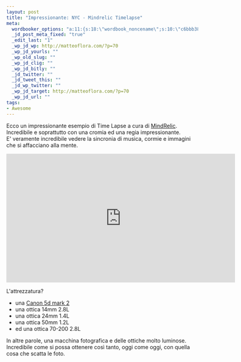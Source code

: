 ```yaml
--- 
layout: post
title: "Impressionante: NYC - Mindrelic Timelapse"
meta: 
  wordbooker_options: "a:11:{s:18:\"wordbook_noncename\";s:10:\"c6bbb38bc4\";s:18:\"wordbook_page_post\";s:15:\"131388540210117\";s:18:\"wordbook_orandpage\";s:1:\"2\";s:23:\"wordbook_default_author\";s:1:\"1\";s:23:\"wordbook_extract_length\";s:3:\"256\";s:19:\"wordbook_actionlink\";s:3:\"200\";s:26:\"wordbooker_publish_default\";s:2:\"on\";s:18:\"wordbook_attribute\";s:8:\"BlogPost\";s:24:\"wordbooker_status_update\";s:2:\"on\";s:29:\"wordbooker_status_update_text\";s:26:\": Post :  %title% - %link%\";s:20:\"wordbook_comment_get\";s:2:\"on\";}"
  _jd_post_meta_fixed: "true"
  _edit_last: "1"
  _wp_jd_wp: http://matteoflora.com/?p=70
  _wp_jd_yourls: ""
  _wp_old_slug: ""
  _wp_jd_clig: ""
  _wp_jd_bitly: ""
  _jd_twitter: ""
  _jd_tweet_this: ""
  _jd_wp_twitter: ""
  _wp_jd_target: http://matteoflora.com/?p=70
  _wp_jd_url: ""
tags: 
- Awesome
---
```

Ecco un impressionante esempio di Time Lapse a cura di [MindRelic](http://vimeo.com/mindrelic). Incredibile e soprattutto con una cromia ed una regia impressionante.  
E' veramente incredibile vedere la sincronia di musica, cormie e immagini che si affacciano alla mente.  
  
<iframe src="http://player.vimeo.com/video/18554749" width="601" height="338" frameborder="0"></iframe>
  
L'attrezzatura?

* una [Canon 5d mark 2][1]
* una ottica 14mm 2.8L
* una ottica 24mm 1.4L
* una ottica 50mm 1.2L
* ed una ottica 70-200 2.8L  
  
In altre parole, una macchina fotografica e delle ottiche molto luminose.  
Incredibile come si possa ottenere così tanto, oggi come oggi, con quella cosa che scatta le foto.  
  
[1]: http://it.wikipedia.org/wiki/Canon_EOS_5D_Mark_II
  
  
